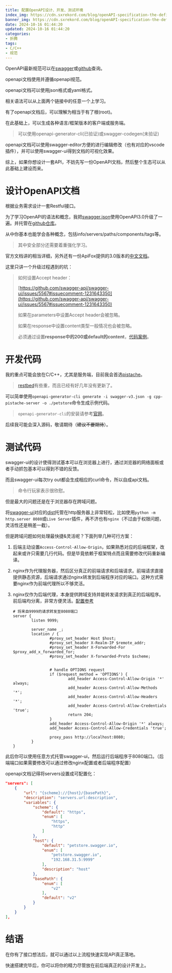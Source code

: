 ```yaml
---
title: 配置OpenAPI设计、开发、测试环境
index_img: https://cdn.sxrekord.com/blog/openAPI-specification-the-definitive-guide.png
banner_img: https://cdn.sxrekord.com/blog/openAPI-specification-the-definitive-guide.png
date: 2024-10-16 01:44:20
updated: 2024-10-16 01:44:20
categories:
- 折腾
tags:
- C/C++
- 规范
---
```


OpenAPI最新规范可以在[swagger](https://swagger.io/specification/)或[github](https://github.com/OAI/OpenAPI-Specification/)查询。

openapi文档使用并遵循openapi规范。

openapi文档可以使用json格式或yaml格式。

相关语法可以从上面两个链接中的任意一个上学习。

有了openapi文档后，可以理解为相当于有了根(root)。

在此基础上，可以生成各种语言/框架版本的客户端或服务端。

> 可以使用openapi-generator-cli(已验证)或swagger-codegen(未验证)

openapi文档可以使用swagger-editor方便的进行编辑修改（也有对应的vscode插件），并可以使用swagger-ui得到文档的可视化效果。

综上，如果你想设计一套API，不妨先写一份OpenAPI文档，然后整个生态可以从此基础上建设而来。

# 设计OpenAPI文档

根据业务需求设计一套Restful接口。

为了学习OpenAPI的语法和概念，我把[swagger.json](https://petstore.swagger.io/v2/swagger.json)使用OpenAPI3.0升级了一遍。并托管在[github仓库](https://github.com/crazyokd/swagger-petstore)。

从中你基本也能学会各种概念，包括info/servers/paths/components/tags等。

> 其中安全部分还需要着重强化学习。

官方文档讲的相当详细，另外还有一份ApiFox提供的3.0版本的[中文文档](https://openapi.apifox.cn/)。

这里只讲一个升级过程遇到的坑：


> 如何设置Accept header：
>
> [https://github.com/swagger-api/swagger-ui/issues/5567#issuecomment-1231643350](https://github.com/swagger-api/swagger-ui/issues/5567#issuecomment-1231643350)
>
> 如果在parameters中设置Accept header会被忽略。
>
> 如果在response中设置content类型一般情况也会被忽略。
>
> 必须通过设置**response中的200或default的content**，[代码案例](https://github.com/Crazyokd/swagger-petstore/blob/bc37db6b0fe6a97856bc2f3e5720e2efe218c831/swagger-v3.json#L412)。

# 开发代码

我的重点可能会放在C/C++，尤其是服务端，目前我会首选[pistache](https://github.com/pistacheio/pistache)。

> [restbed](https://github.com/Corvusoft/restbed)有些重，而且已经有好几年没有更新了。

可以简单使用`openapi-generator-cli generate -i swagger-v3.json -g cpp-pistache-server -o ./petstore`​命令生成示例代码。

> `openapi-generator-cli`的安装请参考[官网](https://openapi-generator.tech/#try)。

后续我可能会深入源码，敬请期待（~~建议不要期待~~）。

# 测试代码

swagger-ui的设计使得测试基本可以在浏览器上进行，通过浏览器的网络面板或者手动抓包基本可以得到不错的反馈。

而且swagger-ui每次try out都会生成相应的curl命令，所以自成api文档。

> 命令行玩家表示很欣慰。


但是最大的问题还是在于浏览器存在跨域问题。

将[swagger-ui](https://github.com/swagger-api/swagger-ui)对应的[dist](https://github.com/swagger-api/swagger-ui/tree/master/dist)托管在http服务器上非常轻松，比如使用`python -m http.server 8080`或`Live Server`插件，再不济也有`nginx`（不过由于权限问题，灵活性还是稍差一截）。

但是跨域问题如何处理最快捷&灵活呢？下面列举几种可行方案：

1. 后端主动设置`Access-Control-Allow-Origin`​，如果熟悉对应的后端框架，改起来或许只需要几行代码。但是毕竟依赖于框架特点而且需要修改代码重新编译。
2. nginx作为代理服务器，然后区分真正的前端请求和后端请求。前端请求直接提供静态资源，后端请求通过nginx转发到后端程序对应的端口。这种方式需要nginx作为前端代理所以不够灵活。
3. nginx仅作为后端代理，本身提供跨域支持并能转发请求到真正的后端程序。前后端均分离，非常方便灵活。[配置参考](https://www.cnblogs.com/fnz0/p/15803011.html)

    ```nginx
    # 将来自9999的请求转发至8080端口
    server {
            listen 9999;

            server_name _;
            location / {
                    #proxy_set_header Host $host;
                    #proxy_set_header X-Realm-IP $remote_addr;
                    #proxy_set_header X-Forwarded-For $proxy_add_x_forwarded_for;
                    #proxy_set_header X-forwarded-Proto $scheme;


                    # handle OPTIONS request
                    if ($request_method = 'OPTIONS') {
                            add_header Access-Control-Allow-Origin '*' always;
                            add_header Access-Control-Allow-Methods '*';
                            add_header Access-Control-Allow-Headers '*';
                            add_header Access-Control-Allow-Credentials 'true';
                            return 204;
                    }
                    add_header Access-Control-Allow-Origin '*' always;
                    add_header Access-Control-Allow-Credentials 'true';

                    proxy_pass http://localhost:8080;
            }
    }
    ```

此后你可以使用任意方式托管swagger-ui，然后运行后端程序于8080端口。（后端端口如果需要修改可以通过修改nginx配置或者后端程序配置）

openapi文档记得将servers设置成可配置化：

```json
"servers": [
    {
        "url": "{scheme}://{host}/{basePath}",
        "description": "servers.url:description",
        "variables": {
            "scheme": {
                "default": "https",
                "enum": [
                    "https",
                    "http"
                ]
            },
            "host": {
                "default": "petstore.swagger.io",
                "enum": [
                    "petstore.swagger.io",
                    "192.168.31.5:9999"
                ],
                "description": "host"
            },
            "basePath": {
                "enum": [
                    "v2"
                ],
                "default": "v2"
            }
        }
    }
],
```

# 结语

在你有了接口想法后，就可以通过以上流程快速实现API真正落地。

快速搭建完毕后，你可以将你的精力尽管放在前后端真正的设计开发上。
